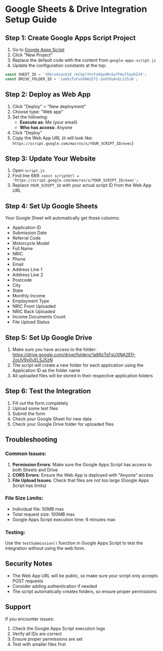 # Google Sheets & Drive Integration Setup Guide

## Step 1: Create Google Apps Script Project

1. Go to [Google Apps Script](https://script.google.com/)
2. Click "New Project"
3. Replace the default code with the content from `google-apps-script.js`
4. Update the configuration constants at the top:

```javascript
const SHEET_ID = '1Rbrx4vacA10_rkCGplYhtFd4GpXRnSwTFHxT5qvRZJ4';
const DRIVE_FOLDER_ID = '1a89zTsFsUXNA2EfI-2oUV9y0vELSJ5zN';
```

## Step 2: Deploy as Web App

1. Click "Deploy" > "New deployment"
2. Choose type: "Web app"
3. Set the following:
   - **Execute as**: Me (your email)
   - **Who has access**: Anyone
4. Click "Deploy"
5. Copy the Web App URL (it will look like: `https://script.google.com/macros/s/YOUR_SCRIPT_ID/exec`)

## Step 3: Update Your Website

1. Open `script.js`
2. Find line 689: `const scriptUrl = 'https://script.google.com/macros/s/YOUR_SCRIPT_ID/exec';`
3. Replace `YOUR_SCRIPT_ID` with your actual script ID from the Web App URL

## Step 4: Set Up Google Sheets

Your Google Sheet will automatically get these columns:
- Application ID
- Submission Date
- Referral Code
- Motorcycle Model
- Full Name
- NRIC
- Phone
- Email
- Address Line 1
- Address Line 2
- Postcode
- City
- State
- Monthly Income
- Employment Type
- NRIC Front Uploaded
- NRIC Back Uploaded
- Income Documents Count
- File Upload Status

## Step 5: Set Up Google Drive

1. Make sure you have access to the folder: https://drive.google.com/drive/folders/1a89zTsFsUXNA2EfI-2oUV9y0vELSJ5zN
2. The script will create a new folder for each application using the Application ID as the folder name
3. All uploaded files will be stored in their respective application folders

## Step 6: Test the Integration

1. Fill out the form completely
2. Upload some test files
3. Submit the form
4. Check your Google Sheet for new data
5. Check your Google Drive folder for uploaded files

## Troubleshooting

### Common Issues:

1. **Permission Errors**: Make sure the Google Apps Script has access to both Sheets and Drive
2. **CORS Errors**: Ensure the Web App is deployed with "Anyone" access
3. **File Upload Issues**: Check that files are not too large (Google Apps Script has limits)

### File Size Limits:
- Individual file: 50MB max
- Total request size: 100MB max
- Google Apps Script execution time: 6 minutes max

### Testing:
Use the `testSubmission()` function in Google Apps Script to test the integration without using the web form.

## Security Notes

- The Web App URL will be public, so make sure your script only accepts POST requests
- Consider adding authentication if needed
- The script automatically creates folders, so ensure proper permissions

## Support

If you encounter issues:
1. Check the Google Apps Script execution logs
2. Verify all IDs are correct
3. Ensure proper permissions are set
4. Test with smaller files first